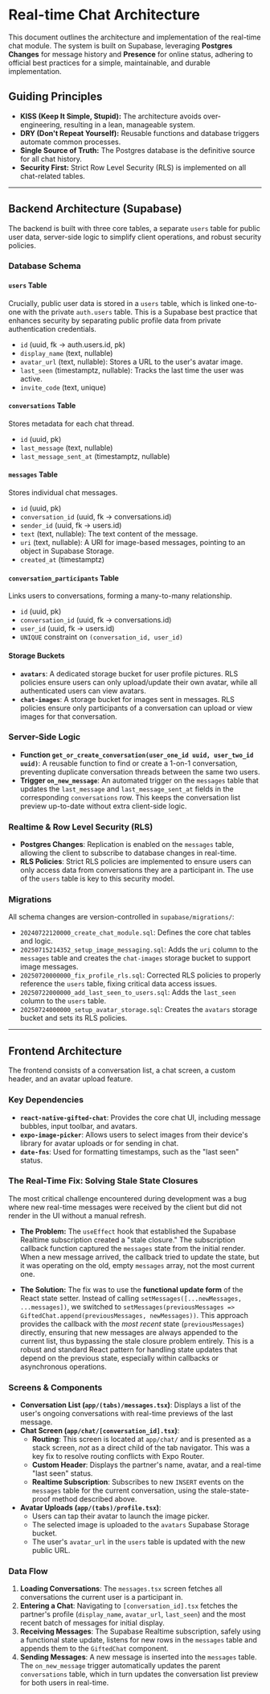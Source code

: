 # Real-time Chat Architecture

This document outlines the architecture and implementation of the real-time chat module. The system is built on Supabase, leveraging **Postgres Changes** for message history and **Presence** for online status, adhering to official best practices for a simple, maintainable, and durable implementation.

## Guiding Principles

- **KISS (Keep It Simple, Stupid):** The architecture avoids over-engineering, resulting in a lean, manageable system.
- **DRY (Don't Repeat Yourself):** Reusable functions and database triggers automate common processes.
- **Single Source of Truth:** The Postgres database is the definitive source for all chat history.
- **Security First:** Strict Row Level Security (RLS) is implemented on all chat-related tables.

---

## Backend Architecture (Supabase)

The backend is built with three core tables, a separate `users` table for public user data, server-side logic to simplify client operations, and robust security policies.

### Database Schema

#### `users` Table
Crucially, public user data is stored in a `users` table, which is linked one-to-one with the private `auth.users` table. This is a Supabase best practice that enhances security by separating public profile data from private authentication credentials.
- `id` (uuid, fk -> auth.users.id, pk)
- `display_name` (text, nullable)
- `avatar_url` (text, nullable): Stores a URL to the user's avatar image.
- `last_seen` (timestamptz, nullable): Tracks the last time the user was active.
- `invite_code` (text, unique)

#### `conversations` Table
Stores metadata for each chat thread.
- `id` (uuid, pk)
- `last_message` (text, nullable)
- `last_message_sent_at` (timestamptz, nullable)

#### `messages` Table
Stores individual chat messages.
- `id` (uuid, pk)
- `conversation_id` (uuid, fk -> conversations.id)
- `sender_id` (uuid, fk -> users.id)
- `text` (text, nullable): The text content of the message.
- `uri` (text, nullable): A URI for image-based messages, pointing to an object in Supabase Storage.
- `created_at` (timestamptz)

#### `conversation_participants` Table
Links users to conversations, forming a many-to-many relationship.
- `id` (uuid, pk)
- `conversation_id` (uuid, fk -> conversations.id)
- `user_id` (uuid, fk -> users.id)
- `UNIQUE` constraint on `(conversation_id, user_id)`

#### Storage Buckets
- **`avatars`**: A dedicated storage bucket for user profile pictures. RLS policies ensure users can only upload/update their own avatar, while all authenticated users can view avatars.
- **`chat-images`**: A storage bucket for images sent in messages. RLS policies ensure only participants of a conversation can upload or view images for that conversation.

### Server-Side Logic

- **Function `get_or_create_conversation(user_one_id uuid, user_two_id uuid)`**: A reusable function to find or create a 1-on-1 conversation, preventing duplicate conversation threads between the same two users.
- **Trigger `on_new_message`**: An automated trigger on the `messages` table that updates the `last_message` and `last_message_sent_at` fields in the corresponding `conversations` row. This keeps the conversation list preview up-to-date without extra client-side logic.

### Realtime & Row Level Security (RLS)

- **Postgres Changes**: Replication is enabled on the `messages` table, allowing the client to subscribe to database changes in real-time.
- **RLS Policies**: Strict RLS policies are implemented to ensure users can only access data from conversations they are a participant in. The use of the `users` table is key to this security model.

### Migrations
All schema changes are version-controlled in `supabase/migrations/`:
- `20240722120000_create_chat_module.sql`: Defines the core chat tables and logic.
- `20250715214352_setup_image_messaging.sql`: Adds the `uri` column to the `messages` table and creates the `chat-images` storage bucket to support image messages.
- `20250720000000_fix_profile_rls.sql`: Corrected RLS policies to properly reference the `users` table, fixing critical data access issues.
- `20250722000000_add_last_seen_to_users.sql`: Adds the `last_seen` column to the `users` table.
- `20250724000000_setup_avatar_storage.sql`: Creates the `avatars` storage bucket and sets its RLS policies.

---

## Frontend Architecture

The frontend consists of a conversation list, a chat screen, a custom header, and an avatar upload feature.

### Key Dependencies
- **`react-native-gifted-chat`**: Provides the core chat UI, including message bubbles, input toolbar, and avatars.
- **`expo-image-picker`**: Allows users to select images from their device's library for avatar uploads or for sending in chat.
- **`date-fns`**: Used for formatting timestamps, such as the "last seen" status.

### The Real-Time Fix: Solving Stale State Closures

The most critical challenge encountered during development was a bug where new real-time messages were received by the client but did not render in the UI without a manual refresh.

- **The Problem:** The `useEffect` hook that established the Supabase Realtime subscription created a "stale closure." The subscription callback function captured the `messages` state from the initial render. When a new message arrived, the callback tried to update the state, but it was operating on the old, empty `messages` array, not the most current one.

- **The Solution:** The fix was to use the **functional update form** of the React state setter. Instead of calling `setMessages([...newMessages, ...messages])`, we switched to `setMessages(previousMessages => GiftedChat.append(previousMessages, newMessages))`. This approach provides the callback with the *most recent* state (`previousMessages`) directly, ensuring that new messages are always appended to the current list, thus bypassing the stale closure problem entirely. This is a robust and standard React pattern for handling state updates that depend on the previous state, especially within callbacks or asynchronous operations.

### Screens & Components

- **Conversation List (`app/(tabs)/messages.tsx`)**: Displays a list of the user's ongoing conversations with real-time previews of the last message.
- **Chat Screen (`app/chat/[conversation_id].tsx`)**:
  - **Routing**: This screen is located at `app/chat/` and is presented as a stack screen, *not* as a direct child of the tab navigator. This was a key fix to resolve routing conflicts with Expo Router.
  - **Custom Header**: Displays the partner's name, avatar, and a real-time "last seen" status.
  - **Realtime Subscription**: Subscribes to new `INSERT` events on the `messages` table for the current conversation, using the stale-state-proof method described above.
- **Avatar Uploads (`app/(tabs)/profile.tsx`)**:
  - Users can tap their avatar to launch the image picker.
  - The selected image is uploaded to the `avatars` Supabase Storage bucket.
  - The user's `avatar_url` in the `users` table is updated with the new public URL.

### Data Flow

1.  **Loading Conversations**: The `messages.tsx` screen fetches all conversations the current user is a participant in.
2.  **Entering a Chat**: Navigating to `[conversation_id].tsx` fetches the partner's profile (`display_name`, `avatar_url`, `last_seen`) and the most recent batch of messages for initial display.
3.  **Receiving Messages**: The Supabase Realtime subscription, safely using a functional state update, listens for new rows in the `messages` table and appends them to the `GiftedChat` component.
4.  **Sending Messages**: A new message is inserted into the `messages` table. The `on_new_message` trigger automatically updates the parent `conversations` table, which in turn updates the conversation list preview for both users in real-time.